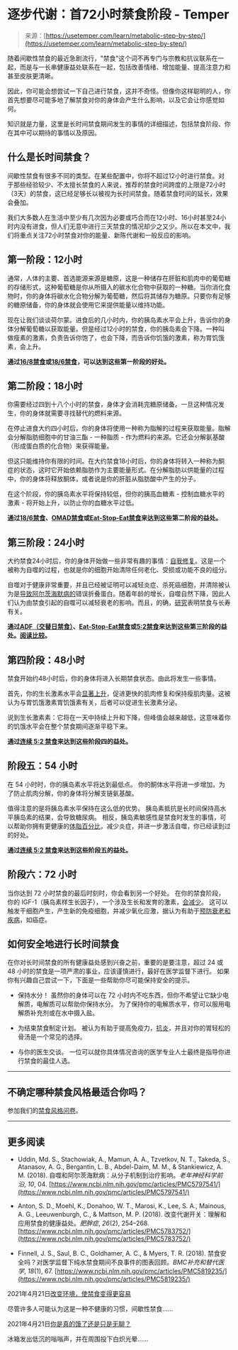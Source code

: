<!--yml

类别：未分类

日期：2024年05月27日 15:12:20

-->

# 逐步代谢：首72小时禁食阶段 - Temper

> 来源：[https://usetemper.com/learn/metabolic-step-by-step/](https://usetemper.com/learn/metabolic-step-by-step/)

随着间歇性禁食的最近急剧流行，"禁食"这个词不再专门与宗教和抗议联系在一起，而是与一长串健康益处联系在一起，包括改善情绪、增加能量、提高注意力和甚至皮肤更清晰。

因此，你可能会想尝试一下自己进行禁食，这并不奇怪。但像你这样聪明的人，你首先想要尽可能多地了解禁食对你的身体会产生什么影响，以及它会让你感觉如何。

知识就是力量，这里是长时间禁食期间发生的事情的详细描述，包括禁食阶段、你在其中可以期待的事情以及原因。

## 什么是长时间禁食？

间歇性禁食有很多不同的类型。在某些配置中，你将不超过12小时进行禁食。对于那些经验较少、不太擅长禁食的人来说，推荐的禁食时间跨度的上限是72小时（3天）的禁食，这已经足够长以被视为长时间禁食。随着禁食时间的延长，效果会叠加。

我们大多数人在生活中至少有几次因为必要或巧合而在12小时、16小时甚至24小时内没有进食，但人们无意中进行三天禁食的情况却少之又少。所以在本文中，我们将重点关注72小时禁食对你的能量、新陈代谢和一般反应的影响。

## 第一阶段：12小时

通常，人体的主要、首选能源来源是糖原，这是一种储存在肝脏和肌肉中的葡萄糖的存储形式，这种葡萄糖是你从所摄入的碳水化合物中获取的一种糖。当你消化食物时，你的身体将碳水化合物分解为葡萄糖，然后将其储存为糖原。只要你有足够的糖原储备，你的身体就会使用它来提供能量以维持功能。

现在让我们谈谈荷尔蒙。进食后的几小时内，你的胰岛素水平会上升，告诉你的身体分解葡萄糖以获取能量。但是经过12小时的禁食，你的胰岛素会下降。一种叫做瘦素的激素，负责告诉你饱了，也会下降，而告诉你饥饿的激素，称为胃饥饿素，会上升。

**通过[16/8禁食](https://wordpress.usetemper.com/learn/what-is-16-8-fasting/)或[18/6禁食](https://wordpress.usetemper.com/learn/what-is-18-6-fasting/)，可以达到这些第一阶段的好处。**

## 第二阶段：18小时

你需要经过四到十八个小时的禁食，身体才会消耗完糖原储备。一旦这种情况发生，你的身体就需要寻找替代的燃料来源。

在停止进食大约四小时后，你的身体将使用一种称为脂解的过程来获取能量。脂解会分解脂肪细胞中的甘油三酯 - 一种脂质 - 作为燃料的来源。它还会分解氨基酸（形成蛋白质的化合物）来获得能量。

但这只能维持你有限的时间。在大约禁食18小时后，你的身体将转入一种称为酮症的状态，这时它开始依赖脂肪作为主要能量形式。在分解脂肪以供能量的过程中，你的身体将释放酮体，或者说是你的肝脏从脂肪酸中产生的分子。

在这个阶段，你的胰岛素水平将保持较低，但你的胰高血糖素 - 控制血糖水平的激素 - 将开始上升，以防止你的血糖水平过低。

**通过[18/6禁食](https://wordpress.usetemper.com/learn/what-is-18-6-fasting/)、[OMAD禁食](https://wordpress.usetemper.com/learn/omad-why-eat-only-one-meal-a-day/)或[Eat-Stop-Eat禁食](https://wordpress.usetemper.com/learn/what-is-eat-stop-eat/)来达到这些第二阶段的益处。**

## 第三阶段：24小时

大约禁食24小时后，你的身体开始做一些非常有趣的事情：[自我修复](https://www.tandfonline.com/doi/full/10.1080/15548627.2016.1271513)。这是一个被称为自噬的过程，也就是你的细胞开始清除任何老化、受损或功能不良的组分。

自噬对于健康非常重要，并且已经被证明可以减轻炎症、杀死癌细胞，并清除被认为是[导致阿尔茨海默病的](https://pubmed.ncbi.nlm.nih.gov/25870960/)错误折叠蛋白。随着年龄的增长，自噬自然下降，因此人们认为由禁食引起的自噬可以减轻衰老的影响。而且，的确，[研究](https://www.ncbi.nlm.nih.gov/pmc/articles/PMC4254402/)表明禁食与长寿有关。

**通过[ADF（交替日禁食）](https://wordpress.usetemper.com/learn/what-is-alternate-day-fasting-adf/)、[Eat-Stop-Eat禁食](https://wordpress.usetemper.com/learn/what-is-eat-stop-eat/)或[5:2禁食](https://wordpress.usetemper.com/learn/5-2-fasting/)来达到这些第三阶段的益处。[阅读比较](https://wordpress.usetemper.com/learn/three-different-ways-to-fast-for-24-hours/)。**

## 第四阶段：48小时

禁食开始约48小时后，你的身体将进入长期禁食状态。由此将发生一些事情。

首先，你的生长激素水平会[显著上升](https://academic.oup.com/jcem/article-abstract/74/4/757/3004645?redirectedFrom=fulltext)，促进更快的肌肉修复和保持瘦肌肉量。这被认为与胃饥饿激素胃饥饿素有关，后者可以促进生长激素分泌。

说到生长激素素：它将在一天中持续上升和下降，但峰值会越来越低，这意味着你的饥饿水平会在整个禁食期间逐渐平稳下来。

**通过[连续 5:2 禁食](https://wordpress.usetemper.com/learn/5-2-fasting/)来达到这些阶段四的益处。**

## 阶段五：54 小时

在 54 小时时，你的胰岛素水平将达到最低点。 你的酮体水平将进一步增加，为了防止肌肉分解，你的身体将分解支链氨基酸。

值得注意的是将胰岛素水平保持在这么低的优势。 胰岛素抵抗是长时间保持高水平胰岛素的结果，会导致糖尿病。 相反，胰岛素敏感性是禁食时发生的事情，可以帮助你拥有更健康的[体脂百分比](https://www.ncbi.nlm.nih.gov/pubmed/19904628)，减少炎症，并进一步激活自噬，你已经读到过的好处。

**通过[**连续** 5:2 禁食](https://wordpress.usetemper.com/learn/5-2-fasting/)来达到这些阶段五的益处。**

## 阶段六：72 小时

当你达到 72 小时禁食的最后时刻时，你会看到另一个好处。 在你的禁食阶段，你的 IGF-1（胰岛素样生长因子），一个涉及生长和发育的激素，[会减少](https://pubmed.ncbi.nlm.nih.gov/24905167/)。 这可以触发干细胞产生，产生新的免疫细胞，并减少氧化应激，据认为有助于[预防衰老和疾病](https://www.ncbi.nlm.nih.gov/pmc/articles/PMC2673798/)，如癌症。

## 如何安全地进行长时间禁食

在你对长时间禁食的所有健康益处感到兴奋之前，重要的是要注意，超过 24 或 48 小时的禁食是一项严肃的事业，应该谨慎进行，最好在医学监督下进行。 如果你有兴趣自己尝试一下，下面是一些帮助你尽可能保持安全的提示。

+   保持水分！ 虽然你的身体可以在 72 小时内不吃东西，但你不希望让它缺少电解质，电解质可以帮助你保持水分。 为了保持你的电解质水平，你可以服用电解质补充剂或在水中摄入盐。

+   为结束禁食制定计划。 被认为有助于提高免疫力，[抗炎](https://www.health.harvard.edu/healthy-eating/whats-the-scoop-on-bone-soup)，并且对你的胃轻松的骨汤是一个常见的选择。

+   与你的医生交谈。 一位可以就你具体情况咨询的医学专业人士最终是指导你进行禁食的最佳人选。

* * *

## 不确定哪种禁食风格最适合你吗？

参加我们的[禁食风格问卷](https://form.typeform.com/to/tkZwIfMS?utm_source=xxxxx&utm_medium=xxxxx&utm_campaign=xxxxx&utm_term=xxxxx&utm_content=xxxxx&typeform-medium=embed-snippet)。

* * *

## 更多阅读

+   Uddin, Md. S., Stachowiak, A., Mamun, A. A., Tzvetkov, N. T., Takeda, S., Atanasov, A. G., Bergantin, L. B., Abdel-Daim, M. M., & Stankiewicz, A. M. (2018). 自噬和阿尔茨海默病：从分子机制到治疗影响。*老年神经科学前沿*, *10*, 04\. [https://www.ncbi.nlm.nih.gov/pmc/articles/PMC5797541/](https://www.ncbi.nlm.nih.gov/pmc/articles/PMC5797541/)

+   Anton, S. D., Moehl, K., Donahoo, W. T., Marosi, K., Lee, S. A., Mainous, A. G., Leeuwenburgh, C., & Mattson, M. P. (2018). 改变代谢开关：理解和应用禁食的健康益处。*肥胖症*, *26*(2), 254–268\. [https://www.ncbi.nlm.nih.gov/pmc/articles/PMC5783752/](https://www.ncbi.nlm.nih.gov/pmc/articles/PMC5783752/)

+   Finnell, J. S., Saul, B. C., Goldhamer, A. C., & Myers, T. R. (2018). 禁食安全吗？对医学监督下纯水禁食期间不良事件的图表回顾。*BMC补充和替代医学*, *18*(1), 67\. [https://www.ncbi.nlm.nih.gov/pmc/articles/PMC5819235/](https://www.ncbi.nlm.nih.gov/pmc/articles/PMC5819235/)

2021年4月21日[改变环境，使禁食变得更容易](https://usetemper.com/learn/change-your-environment-to-make-fasting-easier/)

尽管许多人可能认为这是一种不健康的习惯，间歇性禁食……

2021年4月21日[你是真的饿了还是只是无聊？](https://usetemper.com/learn/are-really-you-hungry-or-are-you-just-bored/)

冰箱发出低沉的嗡嗡声，并在周围投下白炽光晕……
